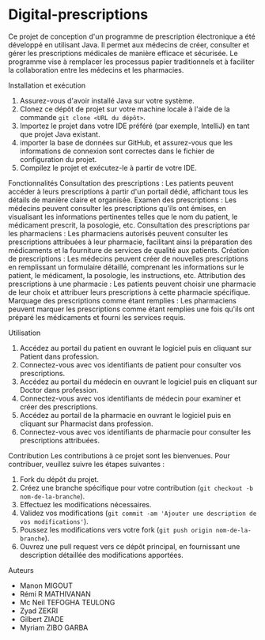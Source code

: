 # Digital-prescriptions
Ce projet de conception d'un programme de prescription électronique a été développé en utilisant Java. Il permet aux médecins de créer, consulter et gérer les prescriptions médicales de manière efficace et sécurisée. Le programme vise à remplacer les processus papier traditionnels et à faciliter la collaboration entre les médecins et les pharmacies.

Installation et exécution
1. Assurez-vous d'avoir installé Java sur votre système.
2. Clonez ce dépôt de projet sur votre machine locale à l'aide de la commande `git clone <URL du dépôt>`.
3. Importez le projet dans votre IDE préféré (par exemple, IntelliJ) en tant que projet Java existant.
4. importer la base de données sur GitHub, et assurez-vous que les informations de connexion sont correctes dans le fichier de configuration du projet.
5. Compilez le projet et exécutez-le à partir de votre IDE.

Fonctionnalités
Consultation des prescriptions : Les patients peuvent accéder à leurs prescriptions à partir d'un portail dédié, affichant tous les détails de manière claire et organisée.
Examen des prescriptions : Les médecins peuvent consulter les prescriptions qu'ils ont émises, en visualisant les informations pertinentes telles que le nom du patient, le médicament prescrit, la posologie, etc.
Consultation des prescriptions par les pharmaciens : Les pharmaciens autorisés peuvent consulter les prescriptions attribuées à leur pharmacie, facilitant ainsi la préparation des médicaments et la fourniture de services de qualité aux patients.
Création de prescriptions : Les médecins peuvent créer de nouvelles prescriptions en remplissant un formulaire détaillé, comprenant les informations sur le patient, le médicament, la posologie, les instructions, etc.
Attribution des prescriptions à une pharmacie : Les patients peuvent choisir une pharmacie de leur choix et attribuer leurs prescriptions à cette pharmacie spécifique.
Marquage des prescriptions comme étant remplies : Les pharmaciens peuvent marquer les prescriptions comme étant remplies une fois qu'ils ont préparé les médicaments et fourni les services requis.

Utilisation
1.	Accédez au portail du patient en ouvrant le logiciel puis en cliquant sur Patient dans profession.
2.	Connectez-vous avec vos identifiants de patient pour consulter vos prescriptions.
3.	Accédez au portail du médecin en ouvrant le logiciel puis en cliquant sur Doctor dans profession.
4.	Connectez-vous avec vos identifiants de médecin pour examiner et créer des prescriptions.
5.	Accédez au portail de la pharmacie en ouvrant le logiciel puis en cliquant sur Pharmacist dans profession.
6.	Connectez-vous avec vos identifiants de pharmacie pour consulter les prescriptions attribuées.

Contribution
Les contributions à ce projet sont les bienvenues. Pour contribuer, veuillez suivre les étapes suivantes :
1. Fork du dépôt du projet.
2. Créez une branche spécifique pour votre contribution (`git checkout -b nom-de-la-branche`).
3. Effectuez les modifications nécessaires.
4. Validez vos modifications (`git commit -am 'Ajouter une description de vos modifications'`).
5. Poussez les modifications vers votre fork (`git push origin nom-de-la-branche`).
6. Ouvrez une pull request vers ce dépôt principal, en fournissant une description détaillée des modifications apportées.

Auteurs
- Manon MIGOUT 
- Rémi R MATHIVANAN 
- Mc Neil TEFOGHA TEULONG 
- Zyad ZEKRI 
- Gilbert ZIADE 
- Myriam ZIBO GARBA 
